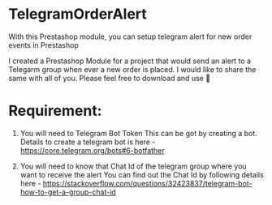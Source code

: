 # TelegramOrderAlert
With this Prestashop module, you can setup telegram alert for new order events in Prestashop

I created a Prestashop Module for a project that would send an alert to a Telegarm group when ever a new order is placed.
I would like to share the same with all of you.
Please feel free to download and use 👦

# Requirement:
1. You will need to Telegram Bot Token
This can be got by creating a bot. Details to create a telegram bot is here - https://core.telegram.org/bots#6-botfather

2. You will need to know that Chat Id of the telegram group where you want to receive the alert
You can find out the Chat Id by following details here - https://stackoverflow.com/questions/32423837/telegram-bot-how-to-get-a-group-chat-id


